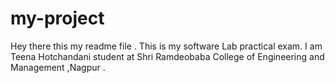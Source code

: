 # my-project
Hey there this my readme file .
This is my software Lab practical exam. 
I am Teena Hotchandani student at Shri Ramdeobaba College of Engineering and Management ,Nagpur .
